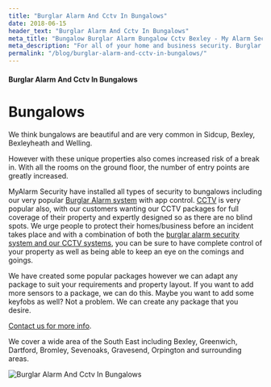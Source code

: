 ```yaml
---
title: "Burglar Alarm And Cctv In Bungalows"
date: 2018-06-15
header_text: "Burglar Alarm And Cctv In Bungalows"
meta_title: "Bungalow Burglar Alarm Bungalow Cctv Bexley - My Alarm Security"
meta_description: "For all of your home and business security. Burglar Alarm Servicing, Burglar Alarm Installation, Alarm Battery and CCTV. Call 020 8302 4065 or email us."
permalink: "/blog/burglar-alarm-and-cctv-in-bungalows/"
---
```


#### Burglar Alarm And Cctv In Bungalows

# Bungalows

We think bungalows are beautiful and are very common in Sidcup, Bexley, Bexleyheath and Welling.

However with these unique properties also comes increased risk of a break in. With all the rooms on the ground floor, the number of entry points are greatly increased.

MyAlarm Security have installed all types of security to bungalows including our very popular [Burglar Alarm system](/categories/burglar-alarms/) with app control. [CCTV](/categories/cctv/) is very popular also, with our customers wanting our CCTV packages for full coverage of their property and expertly designed so as there are no blind spots. We urge people to protect their homes/business before an incident takes place and with a combination of both the [burglar alarm security system and our CCTV systems](/categories/special-offers/), you can be sure to have complete control of your property as well as being able to keep an eye on the comings and goings.

We have created some popular packages however we can adapt any package to suit your requirements and property layout. If you want to add more sensors to a package, we can do this. Maybe you want to add some keyfobs as well? Not a problem. We can create any package that you desire.

[Contact us for more info](/contact/).

We cover a wide area of the South East including Bexley, Greenwich, Dartford, Bromley, Sevenoaks, Gravesend, Orpington and surrounding areas.

![Burglar Alarm And Cctv In Bungalows](https://res.cloudinary.com/kbs/image/upload/h4nc8dvbcompu7s3mgxq.jpg)